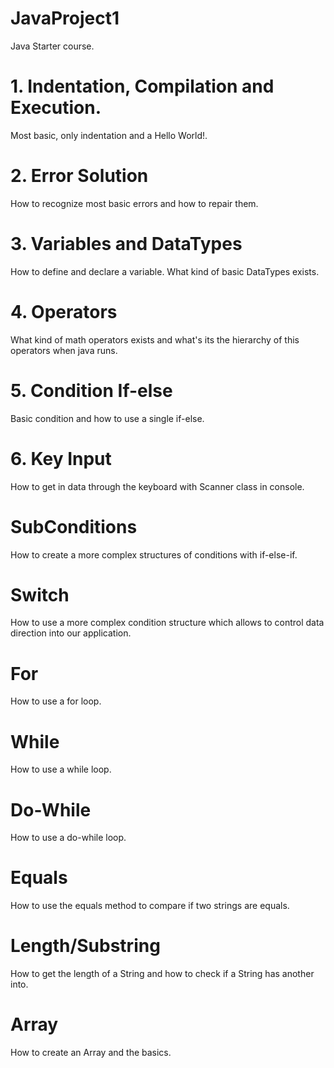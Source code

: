 # JavaProject1

Java Starter course.

# 1. Indentation, Compilation and Execution.

Most basic, only indentation and a Hello World!.

# 2. Error Solution

How to recognize most basic errors and how to repair them.

# 3. Variables and DataTypes

How to define and declare a variable. What kind of basic DataTypes exists.

# 4. Operators

What kind of math operators exists and what's its the hierarchy of this operators when java runs.

# 5. Condition If-else

Basic condition and how to use a single if-else.

# 6. Key Input

How to get in data through the keyboard with Scanner class in console.

# SubConditions

How to create a more complex structures of conditions with if-else-if.

# Switch

How to use a more complex condition structure which allows to control data direction into our application.

# For

How to use a for loop.

# While

How to use a while loop.

# Do-While

How to use a do-while loop.

# Equals

How to use the equals method to compare if two strings are equals.

# Length/Substring

How to get the length of a String and how to check if a String has another into.

# Array

How to create an Array and the basics.
